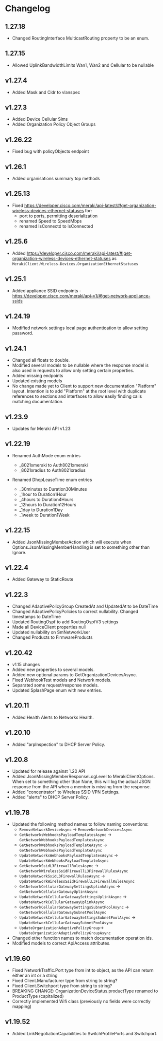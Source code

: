 ﻿# Changelog

## 1.27.18
  - Changed RoutingInterface MulticastRouting property to be an enum.

## 1.27.15
  - Allowed UplinkBandwidthLimits Wan1, Wan2 and Cellular to be nullable

## v1.27.4
  - Added Mask and Cidr to vlanspec

## v1.27.3
  - Added Device Cellular Sims
  - Added Organization Policy Object Groups

## v1.26.22
  - Fixed bug with policyObjects endpoint

## v1.26.1
  - Added organisations summary top methods

## v1.25.13
  - Fixed https://developer.cisco.com/meraki/api-latest/#!get-organization-wireless-devices-ethernet-statuses for:
    - port to ports, permitting deserialization
    - renamed Speed to SpeedMbps
    - renamed IsConnectd to IsConnected

## v1.25.6
  - Added https://developer.cisco.com/meraki/api-latest/#!get-organization-wireless-devices-ethernet-statuses as `MerakiClient.Wireless.Devices.OrganizationEthernetStatuses`

## v1.25.1
  - Added appliance SSID endpoints - https://developer.cisco.com/meraki/api-v1/#!get-network-appliance-ssids

## v1.24.19
  - Modified network settings local page authentication to allow setting password.

## v1.24.1
  - Changed all floats to double.
  - Modified several models to be nullable where the response model is also used in requests to allow only setting certain properties.
  - Added missing endpoints
  - Updated existing models
  - No change made yet to Client to support new documentation "Platform" layout.  Intention is to add "Platform" at the root level with duplicate references to sections and interfaces to allow easily finding calls matching documentation.

## v1.23.9
  - Updates for Meraki API v1.23

## v1.22.19
  - Renamed AuthMode enum entries
    - _8021xmeraki to Auth8021xmeraki
    - _8021xradius to Auth8021xradius
    
  - Renamed DhcpLeaseTime enum entries
    - _30minutes to Duration30Minutes
    - _1hour to Duration1Hour
    - _4hours to Duration4Hours
    - _12hours to Duration12Hours
    - _1day to Duration1Day
    - _1week to Duration1Week

## v1.22.15
  - Added JsonMissingMemberAction which will execute when Options.JsonMissingMemberHandling is set to something other than Ignore.

## v1.22.4
  - Added Gateway to StaticRoute

## v1.22.3
  - Changed AdaptivePolicyGroup CreatedAt and UpdatedAt to be DateTime
  - Changed AdaptivePolicyPolicies to correct nullability. Changed timestamps to DateTime
  - Updated RoutingOspf to add RoutingOspfV3 settings
  - Made all DeviceClient properties null
  - Updated nullability on SmNetworkUser
  - Changed Products to FirmwareProducts

## v1.20.42
  - v1.15 changes
  - Added new properties to several models.
  - Added new optional params to GetOrganizationDevicesAsync.
  - Fixed WebhookTest models and Network models.
  - Separated some request/response models.
  - Updated SplashPage enum with new entries.

## v1.20.11
  - Added Health Alerts to Networks Health.

## v1.20.10
  - Added "arpInspection" to DHCP Server Policy.

## v1.20.8
  - Updated for release against 1.20 API
  - Added JsonMissingMemberResponseLogLevel to MerakiClientOptions. When set to something other than None, this will log the actual JSON response from the API when a member is missing from the response.
  - Added "concentrator" to Wireless SSID VPN Settings.
  - Added "alerts" to DHCP Server Policy.

## v1.19.78
  - Updated the following method names to follow naming conventions:
    - `RemoveNetworkDeviceAsync` -> `RemoveNetworkDevicesAsync`
    - `GetNetworksWebhooksPayloadTemplatesAsync` -> `GetNetworkWebhooksPayloadTemplatesAsync`
    - `GetNetworkWebhooksPayloadTemplateAsync` -> `GetNetworkWebhooksPayloadTemplateAsync`
    - `UpdateNetworksWebhooksPayloadTemplatesAsync` -> `UpdateNetworkWebhooksPayloadTemplateAsync`
    - `GetNetworkSsidL3FirewallRulesAsync` -> `GetNetworkWirelessSsidFirewallL3FirewallRulesAsync`
    - `UpdateNetworkSsidL3FirewallRulesAsync` -> `UpdateNetworkWirelessSsidFirewallL3FirewallRulesAsync`
    - `GetNetworkCellularGatewaySettingsUplinkAsync` -> `GetNetworkCellularGatewayUplinkAsync`
    - `UpdateNetworkCellularGatewaySettingsUplinkAsync` -> `UpdateNetworkCellularGatewayUplinkAsync`
    - `GetNetworkCellularGatewaySettingsSubnetPoolAsync` -> `GetNetworkCellularGatewaySubnetPoolAsync`
    - `UpdateNetworkCellularGatewaySettingsSubnetPoolAsync` -> `UpdateNetworkCellularGatewaySubnetPoolAsync`
    - `UpdateOrganizationAdaptivePolicyGroup`-> `UpdateOrganizationAdaptivePolicyGroupAsync`
  - Changed other function names to match documentation operation ids.
  - Modified models to correct ApiAccess attributes.

## v1.19.60
  - Fixed NetworkTraffic.Port type from int to object, as the API can return either an int or a string
  - Fixed Client.Manufacturer type from string to string?
  - Fixed Client.Switchport type from string to string?
  - BREAKING CHANGE: OrganizationDeviceStatus.productType renamed to ProductType (capitalized)
  - Correctly implemented Wifi class (previously no fields were correctly mapping)

## v1.19.52
  - Added LinkNegotiationCapabilities to SwitchProfilePorts and Switchport.
